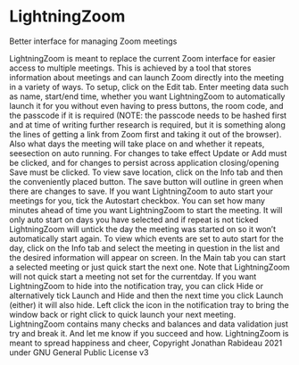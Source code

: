 # LightningZoom
Better interface for managing Zoom meetings

LightningZoom is meant to replace the current Zoom interface for easier access to multiple meetings. This is achieved by a tool that stores information about meetings and can launch Zoom directly into the meeting in a variety of ways.
To setup, click on the Edit tab. Enter meeting data such as name, start/end time, whether you want LightningZoom to automatically launch it for you without even having to press buttons, the room code, and the passcode if it is required (NOTE: the passcode needs to be hashed first and at time of writing further research is required, but it is something along the lines of getting a link from Zoom first and taking it out of the browser). Also what days the meeting will take place on and whether it repeats, seesection on auto running.
For changes to take effect Update or Add must be clicked, and for changes to persist across application closing/opening Save must be clicked. To view save location, click on the Info tab and then the conveniently placed button. The save button will outline in green when there are changes to save.
If you want LightningZoom to auto start your meetings for you, tick the Autostart checkbox. You can set how many minutes ahead of time you want LightningZoom to start the meeting. It will only auto start on days you have selected and if repeat is not ticked LightningZoom will untick the day the meeting was started on so it won’t automatically start again. To view which events are set to auto start for the day, click on the Info tab and select the meeting in question in the list and the desired information will appear on screen.
In the Main tab you can start a selected meeting or just quick start the next one. Note that LightningZoom will not quick start a meeting not set for the currentday. If you want LightningZoom to hide into the notification tray, you can click Hide or alternatively tick Launch and Hide and then the next time you click Launch (either) it will also hide. Left click the icon in the notification tray to bring the window back or right click to quick launch your next meeting.
LightningZoom contains many checks and balances and data validation just try and break it. And let me know if you succeed and how.
LightningZoom is meant to spread happiness and cheer, Copyright Jonathan Rabideau 2021 under GNU General Public License v3
